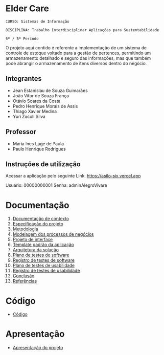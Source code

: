 # Elder Care

`CURSO: Sistemas de Informação`

`DISCIPLINA: Trabalho Interdisciplinar Aplicações para Sustentabilidade`

`6º / 5º Período`

O projeto aqui contido é referente a implementação de um sistema de controle de estoque voltado para a gestão de pertences, permitindo um armazenamento detalhado e seguro das informações, mas que também pode abrangir o armazenamento de itens diversos dentro do negócio.

## Integrantes

* Jean Estanislau de Souza Guimarães
* João Vitor de Souza França
* Otávio Soares da Costa
* Pedro Henrique Morais de Assis
* Thiago Xavier Medina
* Yuri Zocoli Silva

## Professor

* Maria Ines Lage de Paula
* Paulo Henrique Rodrigues

## Instruções de utilização

Acessar a aplicação pelo seguinte Link: https://asilo-six.vercel.app

Usuário: 00000000001
Senha: adminAlegroVivare

# Documentação

<ol>
<li><a href="docs/01-Contexto.md"> Documentação de contexto</a></li>
<li><a href="docs/02-Especificacao.md"> Especificação do projeto</a></li>
<li><a href="docs/03-Metodologia.md"> Metodologia</a></li>
<li><a href="docs/04-Modelagem-processos-negocio.md"> Modelagem dos processos de negócios</a></li>
<li><a href="docs/05-Projeto-interface.md"> Projeto de interface</a></li>
<li><a href="docs/06-Template-padrao.md"> Template padrão da aplicação</a></li>
<li><a href="docs/07-Arquitetura-solucao.md"> Arquitetura da solução</a></li>
<li><a href="docs/08-Plano-testes-software.md"> Plano de testes de software</a></li>
<li><a href="docs/09-Registro-testes-software.md"> Registro de testes de software</a></li>
<li><a href="docs/10-Plano-testes-usabilidade.md"> Plano de testes de usabilidade</a></li>
<li><a href="docs/11-Registro-testes-usabilidade.md"> Registro de testes de usabilidade</a></li>
<li><a href="docs/12-Conclusao.md"> Conclusão</a></li>
<li><a href="docs/13-Referencias.md"> Referências</a></li>
</ol>

# Código

* <a href="src/README.md">Código</a>

# Apresentação

* <a href="presentation/README.md">Apresentação do projeto</a>
